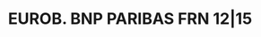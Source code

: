 ---
layout: asset
title: EUROB. BNP PARIBAS FRN 12|15                                
isin: XS1147699679
---